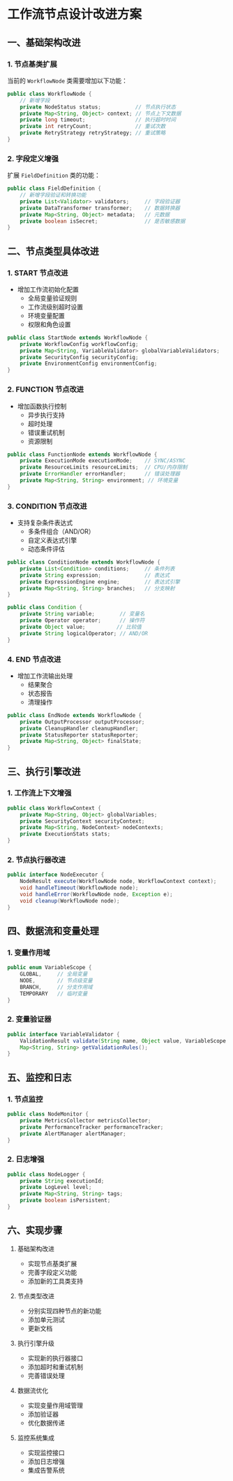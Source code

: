 # 工作流节点设计改进方案

## 一、基础架构改进

### 1. 节点基类扩展
当前的 `WorkflowNode` 类需要增加以下功能：

```java
public class WorkflowNode {
    // 新增字段
    private NodeStatus status;           // 节点执行状态
    private Map<String, Object> context; // 节点上下文数据
    private long timeout;                // 执行超时时间
    private int retryCount;              // 重试次数
    private RetryStrategy retryStrategy; // 重试策略
}
```

### 2. 字段定义增强
扩展 `FieldDefinition` 类的功能：

```java
public class FieldDefinition {
    // 新增字段验证和转换功能
    private List<Validator> validators;     // 字段验证器
    private DataTransformer transformer;    // 数据转换器
    private Map<String, Object> metadata;   // 元数据
    private boolean isSecret;               // 是否敏感数据
}
```

## 二、节点类型具体改进

### 1. START 节点改进
- 增加工作流初始化配置
  - 全局变量验证规则
  - 工作流级别超时设置
  - 环境变量配置
  - 权限和角色设置

```java
public class StartNode extends WorkflowNode {
    private WorkflowConfig workflowConfig;
    private Map<String, VariableValidator> globalVariableValidators;
    private SecurityConfig securityConfig;
    private EnvironmentConfig environmentConfig;
}
```

### 2. FUNCTION 节点改进
- 增加函数执行控制
  - 异步执行支持
  - 超时处理
  - 错误重试机制
  - 资源限制

```java
public class FunctionNode extends WorkflowNode {
    private ExecutionMode executionMode;    // SYNC/ASYNC
    private ResourceLimits resourceLimits;  // CPU/内存限制
    private ErrorHandler errorHandler;      // 错误处理器
    private Map<String, String> environment; // 环境变量
}
```

### 3. CONDITION 节点改进
- 支持复杂条件表达式
  - 多条件组合（AND/OR）
  - 自定义表达式引擎
  - 动态条件评估

```java
public class ConditionNode extends WorkflowNode {
    private List<Condition> conditions;     // 条件列表
    private String expression;              // 表达式
    private ExpressionEngine engine;        // 表达式引擎
    private Map<String, String> branches;   // 分支映射
}

public class Condition {
    private String variable;        // 变量名
    private Operator operator;      // 操作符
    private Object value;          // 比较值
    private String logicalOperator; // AND/OR
}
```

### 4. END 节点改进
- 增加工作流输出处理
  - 结果聚合
  - 状态报告
  - 清理操作

```java
public class EndNode extends WorkflowNode {
    private OutputProcessor outputProcessor;
    private CleanupHandler cleanupHandler;
    private StatusReporter statusReporter;
    private Map<String, Object> finalState;
}
```

## 三、执行引擎改进

### 1. 工作流上下文增强
```java
public class WorkflowContext {
    private Map<String, Object> globalVariables;
    private SecurityContext securityContext;
    private Map<String, NodeContext> nodeContexts;
    private ExecutionStats stats;
}
```

### 2. 节点执行器改进
```java
public interface NodeExecutor {
    NodeResult execute(WorkflowNode node, WorkflowContext context);
    void handleTimeout(WorkflowNode node);
    void handleError(WorkflowNode node, Exception e);
    void cleanup(WorkflowNode node);
}
```

## 四、数据流和变量处理

### 1. 变量作用域
```java
public enum VariableScope {
    GLOBAL,     // 全局变量
    NODE,       // 节点级变量
    BRANCH,     // 分支作用域
    TEMPORARY   // 临时变量
}
```

### 2. 变量验证器
```java
public interface VariableValidator {
    ValidationResult validate(String name, Object value, VariableScope scope);
    Map<String, String> getValidationRules();
}
```

## 五、监控和日志

### 1. 节点监控
```java
public class NodeMonitor {
    private MetricsCollector metricsCollector;
    private PerformanceTracker performanceTracker;
    private AlertManager alertManager;
}
```

### 2. 日志增强
```java
public class NodeLogger {
    private String executionId;
    private LogLevel level;
    private Map<String, String> tags;
    private boolean isPersistent;
}
```

## 六、实现步骤

1. 基础架构改进
   - 实现节点基类扩展
   - 完善字段定义功能
   - 添加新的工具类支持

2. 节点类型改进
   - 分别实现四种节点的新功能
   - 添加单元测试
   - 更新文档

3. 执行引擎升级
   - 实现新的执行器接口
   - 添加超时和重试机制
   - 完善错误处理

4. 数据流优化
   - 实现变量作用域管理
   - 添加验证器
   - 优化数据传递

5. 监控系统集成
   - 实现监控接口
   - 添加日志增强
   - 集成告警系统 